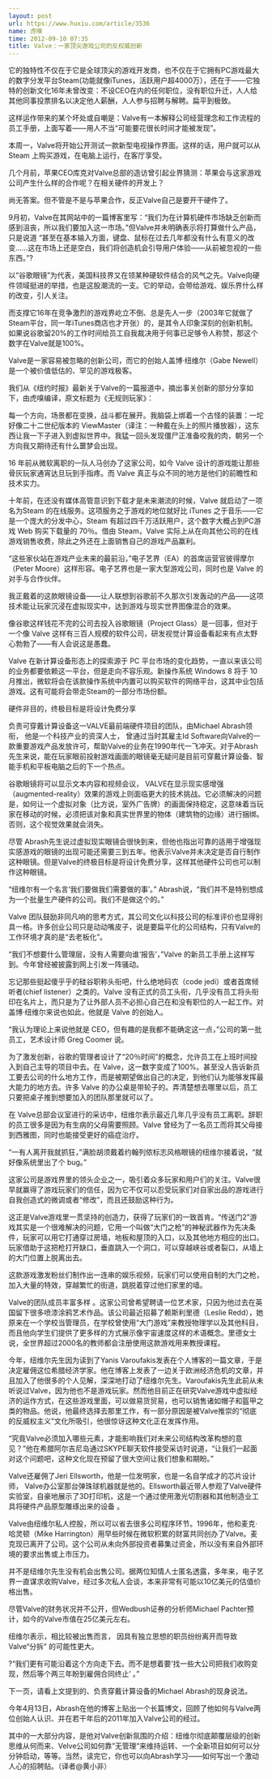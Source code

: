 ```yaml
---
layout: post
url: https://www.huxiu.com/article/3536
name: 虎嗅
time: 2012-09-10 07:35
title: Valve：一家顶尖游戏公司的反权威创新
---
```

它的独特性不仅在于它是全球顶尖的游戏开发商，也不仅在于它拥有PC游戏最大的数字分发平台Steam(功能就像iTunes，活跃用户超4000万），还在于——它独特的创新文化16年未曾改变：不设CEO在内的任何职位，没有职位升迁，人人给其他同事投票排名以决定他人薪酬，人人参与招聘与解聘。扁平到极致。

这样运作带来的某个坏处或自嘲是：Valve有一本解释公司经营理念和工作流程的员工手册，上面写着——用人不当“可能要花很长时间才能被发现”。

本周一，Valve将开始公开测试一款新型电视操作界面。这样的话，用户就可以从Steam 上购买游戏，在电脑上运行，在客厅享受。

几个月前，苹果CEO库克对Valve总部的造访曾引起业界猜测：苹果会与这家游戏公司产生什么样的合作呢？在相关硬件的开发上？

尚无答案。但不管是不是与苹果合作，反正Valve自己是要开干硬件了。

9月初，Valve在其网站中的一篇博客里写：“我们为在计算机硬件市场缺乏创新而感到沮丧，所以我们要加入这一市场。”但Valve并未明确表示将打算做什么产品，只是说道 “甚至在基本输入方面，键盘、鼠标在过去几年都没有什么有意义的改变……这在市场上还是空白，我们将创造机会引导用户体验——从前被忽视的一些东西。”?

以“谷歌眼镜”为代表，美国科技界又在领某种硬软件结合的风气之先。Valve向硬件领域挺进的举措，也是这股潮流的一支。它的举动，会带给游戏、娱乐界什么样的改变，引人关注。

而支撑它16年在竞争激烈的游戏界屹立不倒、总是先人一步（2003年它就做了Steam平台，同一年iTunes商店也才开张）的，是其令人印象深刻的创新机制。如果说谷歌留20%的工作时间给员工自我裁决用于何事已足够令人称赞，那这个数字在Valve就是100%。

Valve是一家容易被忽略的创新公司，而它的创始人盖博·纽维尔（Gabe Newell）是一个被价值低估的、罕见的游戏极客。

我们从《纽约时报》最新关于Valve的一篇报道中，摘出事关创新的部分分享如下，由虎嗅编译，原文标题为《无规则玩家》：

每一个方向，场景都在变换，战斗都在展开。我脑袋上绑着一个古怪的装置：一坨好像二十二世纪版本的 ViewMaster（译注：一种戴在头上的照片播放器），这东西让我一下子进入到虚拟世界中。我猛一回头发现僵尸正准备咬我的肉，朝另一个方向我又期待还有什么噩梦会出现。

16 年前从微软离职的一队人马创办了这家公司，如今 Valve 设计的游戏能让那些骨灰玩家通宵达旦玩到手指疼。而 Valve 真正与众不同的地方是他们的前瞻性和技术实力。

十年前，在还没有媒体高管意识到下载才是未来潮流的时候，Valve 就启动了一项名为Steam 的在线服务。这项服务之于游戏的地位就好比 iTunes 之于音乐——它是一个庞大的分发中心，Steam 有超过四千万活跃用户，这个数字大概占到PC游戏 Web 购买下载量的 70％。借由 Steam，Valve 实际上从在向其他公司的在线游戏销售收费，除此之外还在上面销售自己的游戏产品赢利。

“这些家伙站在游戏产业未来的最前沿，”电子艺界（EA）的首席运营官彼得摩尔（Peter Moore）这样形容。电子艺界也是一家大型游戏公司，同时也是 Valve 的对手与合作伙伴。

我正戴着的这款眼镜设备——让人联想到谷歌前不久那次引发轰动的产品——这项技术能让玩家沉浸在虚拟现实中，达到游戏与现实世界图像混合的效果。

像谷歌这样钱花不完的公司去投入谷歌眼镜（Project Glass）是一回事，但对于一个像 Valve 这样有三百人规模的软件公司，研发视觉计算设备看起来有点太野心勃勃了——有人会说这是愚蠢。

Valve 在新计算设备形态上的探索源于 PC 平台市场的变化趋势，一直以来该公司的业务都要依赖这一平台，但是走向不容乐观。新操作系统 Windows 8 将于 10 月推出，微软将会在该款操作系统中内置可以购买软件的网络平台，这其中业包括游戏。这有可能将会带走Steam的一部分市场份额。

硬件非目的，终极目标是将设计免费分享

负责可穿戴计算设备这一VALVE最前端硬件项目的团队，由Michael Abrash领衔， 他是一个科技产业的资深人士， 曾通过当时其雇主Id Software向Valve的一款重要游戏产品发放许可，帮助Valve的业务在1990年代一飞冲天。对于Abrash先生来说，能在玩家眼前投射游戏画面的眼镜毫无疑问是目前可穿戴计算设备、智能手机和平板电脑之后的下一个热点。

谷歌眼镜将可以显示文本内容和视频会议， VALVE在显示现实感增强（augmented-reality）效果的游戏上则面临更大的技术挑战。它必须解决的问题是，如何让一个虚拟对象（比方说，室外广告牌）的画面保持稳定，这意味着当玩家在移动的时候，必须把该对象和真实世界里的物体（建筑物的边缘）进行捆绑。否则，这个视觉效果就会消失。

尽管 Abrash先生说过虚拟现实眼镜会很快到来，但他也指出可靠的适用于增强现实感游戏的眼镜的出现可能还需要三到五年。他表示Valve并未决定是否自行制作这种眼镜。但是Valve的终极目标是将设计免费分享，这样其他硬件公司也可以制作这种眼镜。

“纽维尔有一个名言‘我们要做我们需要做的事’。” Abrash说，“我们并不是特别想成为一个批量生产硬件的公司。我们不是做这个的。”

Valve 团队鼓励非同凡响的思考方式，其公司文化以科技公司的标准评价也显得别具一格。许多创业公司只是动动嘴皮子，说是要扁平化的公司结构，只有Valve的工作环境才真的是“去老板化”。

“我们不想要什么管理层，没有人需要向谁‘报告’，”Valve 的新员工手册上这样写到。今年曾经被披露到网上引发一阵骚动。

忘记那些挺起傻乎乎的硅谷职称头衔吧，什么绝地码农（code jedi）或者首席倾听者(chief listener）之类的。Valve 没有正式的员工头衔，几乎没有员工将头衔印在名片上，而只是为了让外部人员不必担心自己在和没有职位的人一起工作。对盖博·纽维尔来说也如此，他就是 Valve 的创始人。

“我认为理论上来说他就是 CEO，但有趣的是我都不能确定这一点，”公司的第一批员工，艺术设计师 Greg Coomer 说。

为了激发创新，谷歌的管理者设计了“20％时间”的概念，允许员工在上班时间投入到自己主导的项目中去。在 Valve，这一数字变成了100%。甚至没人告诉新员工要去公司的什么地方工作，而是被期望做出自己的决定，到他们认为能够发挥最大能力的地方去。许多 Valve 的办公桌是带轮子的。弄清楚想去哪里以后，员工只要把桌子推到想要加入的团队那里就可以了。

在 Valve总部会议室进行的采访中，纽维尔表示最近几年几乎没有员工离职。辞职的员工很多是因为有生病的父母需要照顾。Valve 曾经为了一名员工而将其父母接到西雅图，同时也能接受更好的癌症治疗。

“一有人离开我就抓狂，”满脸胡须戴着约翰列侬标志风格眼镜的纽维尔接着说，“就好像系统里出了个 bug。”

这家公司是游戏界里的领头企业之一，吸引着众多玩家和用户们的关注。Valve很早就赢得了游戏玩家们的信任，因为它不仅可以忍受玩家们对自家出品的游戏进行自我创造式的微调或者“修改”，而且还鼓励这种行为。

这正是Valve游戏里一贯坚持的创造力，获得了玩家们的一致首肯。“传送门2”游戏其实是一个很难解决的问题，它用一个叫做“大门之枪”的神秘武器作为先决条件，玩家可以用它打通穿过房墙，地板和屋顶的入口，以及其他地方相应的出口。玩家借助于这把枪打开缺口，垂直跳入一个洞口，可以穿越峡谷或者裂口，从墙上的大门位置上脱离出去。

这款游戏激发粉丝们制作出一连串的娱乐视频，玩家们可以使用自制的大门之枪，加入大量的特效，穿越繁忙的街道，跳脱着穿过他们家里的墙。

Valve的团队成员丰富多样 。这家公司曾希望聘请一位艺术家，只因为他过去在英国留下很多喷漆涂鸦艺术作品。该公司最近招募了赖斯利里德（Leslie Redd），她原来在一个学校当管理员，在学校曾使用“大门游戏”来教授物理学以及其他科目，而且他向学生们提供了更多样的方式展示像宇宙速度这样的术语概念。里德女士说，全世界超过2000名的教师都会注册使用这款游戏用来教授课程。

今年，纽维尔先生因为读到了Yanis Varoufakis发表在个人博客的一篇文章，于是决定雇佣这位希腊经济学家。他在博客上发表了一边关于欧洲经济危机的文章，并且加入了他很多的个人见解，深深地打动了纽维尔先生。Varoufakis先生此前从未听说过Valve，因为他也不是游戏玩家。然而他目前正在研究Valve游戏中虚拟经济的运作方式，在这些游戏里面，可以做易货贸易，也可以销售诸如帽子和盔甲之类的物品。他说，他最终选择去那里工作，有一部分原因是被Valve推崇的“彻底的反威权主义”文化所吸引，他很惊讶这种文化正在发挥作用。

“究竟Valve必须加入哪些元素，才能影响我们对未来公司结构改革构想的意见？”他在希腊阿尔吉尼岛通过SKYPE聊天软件接受采访时说道，“让我们一起面对这个问题吧，这种文化现在预留了很大空间让我们想象和期盼。”

Valve还雇佣了Jeri Ellsworth，他是一位发明家，也是一名自学成才的芯片设计师， Valve办公室那台弹珠球机器就是他的。Ellsworth最近带人参观了Valve硬件实验室，自豪地展示了3D打印机，这是一个通过使用激光切割器和其他制造业工具将硬件产品原型雕琢出来的设备 。

Valve由纽维尔私人控股，所以可以省去很多公司程序环节。1996年，他和麦克·哈灵顿（Mike Harrington）用早些时候在微软积累的财富共同创办了Valve。麦克现已离开了公司。这个公司从未向外部投资者募集过资金，所以没有来自外部环境的要求出售或上市压力。

并不是纽维尔先生没有机会出售公司。据两位知情人士匿名透露，多年来，电子艺界一直谋求收购Valve，经过多次私人会谈，本来非常有可能以10亿美元的估值价格出售。

尽管Valve的财务状况并不公开，但Wedbush证券的分析师Michael Pachter预计，如今的Valve市值在25亿美元左右。

纽维尔表示，相比较被出售而言， 因具有独立思想的职员纷纷离开而导致Valve“分拆” 的可能性更大。

?“我们更有可能沿着这个方向走下去。而不是想着要‘找一些大公司把我们收购变现，然后等个两三年盼到雇佣合同终止’ 。”

下一页，请看上文提到的、负责穿戴计算设备的Michael Abrash的现身说法。

今年4月13日，Abrash在他的博客上贴出一个长篇博文，回顾了他如何与Valve两位创始人认识、并在若干年后的2011年加入Valve公司的经过。

其中的一大部分内容，是他对Valve创新氛围的介绍：纽维尔彻底颠覆层级的创新思维从何而来、Velve公司如何靠”无管理“来维持运转、一个全新项目如何可以分分钟启动，等等。当然，读完它，你也可以向Abrash学习——如何写出一个激动人心的招聘贴。（译者@黄小非）

